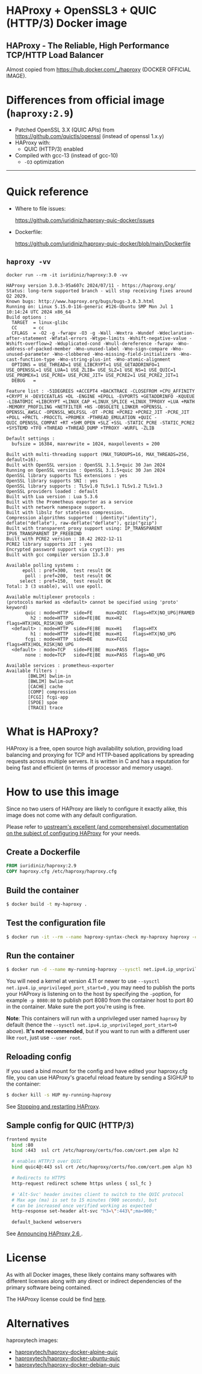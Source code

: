 
# HAProxy + OpenSSL3 + QUIC (HTTP/3) Docker image

## HAProxy - The Reliable, High Performance TCP/HTTP Load Balancer

Almost copied from https://hub.docker.com/_/haproxy (DOCKER OFFICIAL IMAGE).

# Differences from official image (`haproxy:2.9`)
* Patched OpenSSL 3.X (QUIC APIs) from https://github.com/quictls/openssl (instead of openssl 1.x.y)
* HAProxy with:
   * QUIC (HTTP/3) enabled
* Compiled with gcc-13 (instead of gcc-10)
  * `-O3` optimization

---------------
# Quick reference 

* Where to file issues:

   https://github.com/iuridiniz/haproxy-quic-docker/issues

* Dockerfile:

   https://github.com/iuridiniz/haproxy-quic-docker/blob/main/Dockerfile

## `haproxy -vv`

```
docker run --rm -it iuridiniz/haproxy:3.0 -vv

HAProxy version 3.0.3-95a607c 2024/07/11 - https://haproxy.org/
Status: long-term supported branch - will stop receiving fixes around Q2 2029.
Known bugs: http://www.haproxy.org/bugs/bugs-3.0.3.html
Running on: Linux 5.15.0-116-generic #126-Ubuntu SMP Mon Jul 1 10:14:24 UTC 2024 x86_64
Build options :
  TARGET  = linux-glibc
  CC      = cc
  CFLAGS  = -O2 -g -fwrapv -O3 -g -Wall -Wextra -Wundef -Wdeclaration-after-statement -Wfatal-errors -Wtype-limits -Wshift-negative-value -Wshift-overflow=2 -Wduplicated-cond -Wnull-dereference -fwrapv -Wno-address-of-packed-member -Wno-unused-label -Wno-sign-compare -Wno-unused-parameter -Wno-clobbered -Wno-missing-field-initializers -Wno-cast-function-type -Wno-string-plus-int -Wno-atomic-alignment
  OPTIONS = USE_THREAD=1 USE_LIBCRYPT=1 USE_GETADDRINFO=1 USE_OPENSSL=1 USE_LUA=1 USE_ZLIB= USE_SLZ=1 USE_NS=1 USE_QUIC=1 USE_PROMEX=1 USE_PCRE= USE_PCRE_JIT= USE_PCRE2=1 USE_PCRE2_JIT=1
  DEBUG   = 

Feature list : -51DEGREES +ACCEPT4 +BACKTRACE -CLOSEFROM +CPU_AFFINITY +CRYPT_H -DEVICEATLAS +DL -ENGINE +EPOLL -EVPORTS +GETADDRINFO -KQUEUE -LIBATOMIC +LIBCRYPT +LINUX_CAP +LINUX_SPLICE +LINUX_TPROXY +LUA +MATH -MEMORY_PROFILING +NETFILTER +NS -OBSOLETE_LINKER +OPENSSL -OPENSSL_AWSLC -OPENSSL_WOLFSSL -OT -PCRE +PCRE2 +PCRE2_JIT -PCRE_JIT +POLL +PRCTL -PROCCTL +PROMEX -PTHREAD_EMULATION +QUIC -QUIC_OPENSSL_COMPAT +RT +SHM_OPEN +SLZ +SSL -STATIC_PCRE -STATIC_PCRE2 +SYSTEMD +TFO +THREAD +THREAD_DUMP +TPROXY -WURFL -ZLIB

Default settings :
  bufsize = 16384, maxrewrite = 1024, maxpollevents = 200

Built with multi-threading support (MAX_TGROUPS=16, MAX_THREADS=256, default=16).
Built with OpenSSL version : OpenSSL 3.1.5+quic 30 Jan 2024
Running on OpenSSL version : OpenSSL 3.1.5+quic 30 Jan 2024
OpenSSL library supports TLS extensions : yes
OpenSSL library supports SNI : yes
OpenSSL library supports : TLSv1.0 TLSv1.1 TLSv1.2 TLSv1.3
OpenSSL providers loaded : default
Built with Lua version : Lua 5.3.6
Built with the Prometheus exporter as a service
Built with network namespace support.
Built with libslz for stateless compression.
Compression algorithms supported : identity("identity"), deflate("deflate"), raw-deflate("deflate"), gzip("gzip")
Built with transparent proxy support using: IP_TRANSPARENT IPV6_TRANSPARENT IP_FREEBIND
Built with PCRE2 version : 10.42 2022-12-11
PCRE2 library supports JIT : yes
Encrypted password support via crypt(3): yes
Built with gcc compiler version 13.3.0

Available polling systems :
      epoll : pref=300,  test result OK
       poll : pref=200,  test result OK
     select : pref=150,  test result OK
Total: 3 (3 usable), will use epoll.

Available multiplexer protocols :
(protocols marked as <default> cannot be specified using 'proto' keyword)
       quic : mode=HTTP  side=FE     mux=QUIC  flags=HTX|NO_UPG|FRAMED
         h2 : mode=HTTP  side=FE|BE  mux=H2    flags=HTX|HOL_RISK|NO_UPG
  <default> : mode=HTTP  side=FE|BE  mux=H1    flags=HTX
         h1 : mode=HTTP  side=FE|BE  mux=H1    flags=HTX|NO_UPG
       fcgi : mode=HTTP  side=BE     mux=FCGI  flags=HTX|HOL_RISK|NO_UPG
  <default> : mode=TCP   side=FE|BE  mux=PASS  flags=
       none : mode=TCP   side=FE|BE  mux=PASS  flags=NO_UPG

Available services : prometheus-exporter
Available filters :
        [BWLIM] bwlim-in
        [BWLIM] bwlim-out
        [CACHE] cache
        [COMP] compression
        [FCGI] fcgi-app
        [SPOE] spoe
        [TRACE] trace
```

# What is HAProxy?

HAProxy is a free, open source high availability solution, providing load balancing and proxying for TCP and HTTP-based applications by spreading requests across multiple servers. It is written in C and has a reputation for being fast and efficient (in terms of processor and memory usage).

# How to use this image

Since no two users of HAProxy are likely to configure it exactly alike, this image does not come with any default configuration.

Please refer to [upstream's excellent (and comprehensive) documentation on the subject of configuring HAProxy](http://docs.haproxy.org/) for your needs.

## Create a Dockerfile

```Dockerfile
FROM iuridiniz/haproxy:2.9
COPY haproxy.cfg /etc/haproxy/haproxy.cfg
```

## Build the container

```bash
$ docker build -t my-haproxy .
```

## Test the configuration file

```bash
$ docker run -it --rm --name haproxy-syntax-check my-haproxy haproxy -c -f /etc/haproxy/haproxy.cfg
```

## Run the container

```bash
$ docker run -d --name my-running-haproxy --sysctl net.ipv4.ip_unprivileged_port_start=0 my-haproxy
```

You will need a kernel at version 4.11 or newer to use `--sysctl net.ipv4.ip_unprivileged_port_start=0` , you may need to publish the ports your HAProxy is listening on to the host by specifying the `-p`option, for example `-p 8080:80` to publish port 8080 from the container host to port 80 in the container. Make sure the port you're using is free.

**Note**: This containers will run with a unprivileged user named `haproxy` by default (hence the `--sysctl net.ipv4.ip_unprivileged_port_start=0` above). **It's not recommended**, but if you want to run with a different user like `root`, just use `--user root`.

## Reloading config

If you used a bind mount for the config and have edited your haproxy.cfg file, you can use HAProxy's graceful reload feature by sending a SIGHUP to the container:

```bash
$ docker kill -s HUP my-running-haproxy
```

See [Stopping and restarting HAProxy](http://www.haproxy.org/download/2.7/doc/management.txt).

## Sample config for QUIC (HTTP/3)

```bash
frontend mysite
  bind :80
  bind :443  ssl crt /etc/haproxy/certs/foo.com/cert.pem alpn h2

  # enables HTTP/3 over QUIC
  bind quic4@:443 ssl crt /etc/haproxy/certs/foo.com/cert.pem alpn h3

  # Redirects to HTTPS
  http-request redirect scheme https unless { ssl_fc }

  # 'Alt-Svc' header invites client to switch to the QUIC protocol
  # Max age (ma) is set to 15 minutes (900 seconds), but
  # can be increased once verified working as expected
  http-response set-header alt-svc "h3=\":443\";ma=900;"

  default_backend webservers
```

See [Announcing HAProxy 2.6
](https://www.haproxy.com/blog/announcing-haproxy-2-6/).

# License

As with all Docker images, these likely contains many softwares with different licenses along with any direct or indirect dependencies of the primary software being contained.

The HAProxy license could be find [here](https://www.haproxy.org/download/1.3/doc/LICENSE).

# Alternatives

haproxytech images:
* [haproxytech/haproxy-docker-alpine-quic](https://github.com/haproxytech/haproxy-docker-alpine-quic)
* [haproxytech/haproxy-docker-ubuntu-quic](https://github.com/haproxytech/haproxy-docker-ubuntu-quic)
* [haproxytech/haproxy-docker-debian-quic](https://github.com/haproxytech/haproxy-docker-debian-quic)